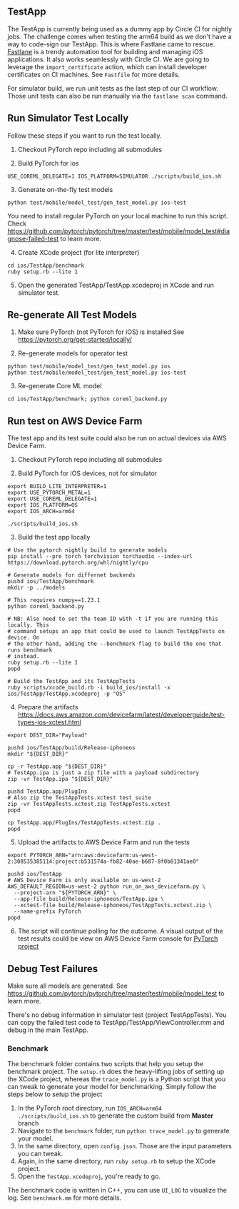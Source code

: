## TestApp

The TestApp is currently being used as a dummy app by Circle CI for nightly jobs. The challenge comes when testing the arm64 build as we don't have a way to code-sign our TestApp. This is where Fastlane came to rescue. [Fastlane](https://fastlane.tools/) is a trendy automation tool for building and managing iOS applications. It also works seamlessly with Circle CI. We are going to leverage the `import_certificate` action, which can install developer certificates on CI machines. See `Fastfile` for more details.

For simulator build, we run unit tests as the last step of our CI workflow. Those unit tests can also be run manually via the `fastlane scan` command.

## Run Simulator Test Locally
Follow these steps if you want to run the test locally.

1. Checkout PyTorch repo including all submodules

2. Build PyTorch for ios
```
USE_COREML_DELEGATE=1 IOS_PLATFORM=SIMULATOR ./scripts/build_ios.sh
```

3. Generate on-the-fly test models
```
python test/mobile/model_test/gen_test_model.py ios-test
```
You need to install regular PyTorch on your local machine to run this script.
Check https://github.com/pytorch/pytorch/tree/master/test/mobile/model_test#diagnose-failed-test to learn more.

4. Create XCode project (for lite interpreter)
```
cd ios/TestApp/benchmark
ruby setup.rb --lite 1
```

5. Open the generated TestApp/TestApp.xcodeproj in XCode and run simulator test.

## Re-generate All Test Models
1. Make sure PyTorch (not PyTorch for iOS) is installed
See https://pytorch.org/get-started/locally/

2. Re-generate models for operator test
```
python test/mobile/model_test/gen_test_model.py ios
python test/mobile/model_test/gen_test_model.py ios-test
```

3. Re-generate Core ML model
```
cd ios/TestApp/benchmark; python coreml_backend.py
```

## Run test on AWS Device Farm
The test app and its test suite could also be run on actual devices via
AWS Device Farm.

1. Checkout PyTorch repo including all submodules

2. Build PyTorch for iOS devices, not for simulator
```
export BUILD_LITE_INTERPRETER=1
export USE_PYTORCH_METAL=1
export USE_COREML_DELEGATE=1
export IOS_PLATFORM=OS
export IOS_ARCH=arm64

./scripts/build_ios.sh
```

3. Build the test app locally
```
# Use the pytorch nightly build to generate models
pip install --pre torch torchvision torchaudio --index-url https://download.pytorch.org/whl/nightly/cpu

# Generate models for differnet backends
pushd ios/TestApp/benchmark
mkdir -p ../models

# This requires numpy==1.23.1
python coreml_backend.py

# NB: Also need to set the team ID with -t if you are running this locally. This
# command setups an app that could be used to launch TestAppTests on device. On
# the other hand, adding the --benchmark flag to build the one that runs benchmark
# instead.
ruby setup.rb --lite 1
popd

# Build the TestApp and its TestAppTests
ruby scripts/xcode_build.rb -i build_ios/install -x ios/TestApp/TestApp.xcodeproj -p "OS"
```

4. Prepare the artifacts
https://docs.aws.amazon.com/devicefarm/latest/developerguide/test-types-ios-xctest.html

```
export DEST_DIR="Payload"

pushd ios/TestApp/build/Release-iphoneos
mkdir "${DEST_DIR}"

cp -r TestApp.app "${DEST_DIR}"
# TestApp.ipa is just a zip file with a payload subdirectory
zip -vr TestApp.ipa "${DEST_DIR}"

pushd TestApp.app/PlugIns
# Also zip the TestAppTests.xctest test suite
zip -vr TestAppTests.xctest.zip TestAppTests.xctest
popd

cp TestApp.app/PlugIns/TestAppTests.xctest.zip .
popd
```

5. Upload the artifacts to AWS Device Farm and run the tests
```
export PYTORCH_ARN="arn:aws:devicefarm:us-west-2:308535385114:project:b531574a-fb82-40ae-b687-8f0b81341ae0"

pushd ios/TestApp
# AWS Device Farm is only available on us-west-2
AWS_DEFAULT_REGION=us-west-2 python run_on_aws_devicefarm.py \
  --project-arn "${PYTORCH_ARN}" \
  --app-file build/Release-iphoneos/TestApp.ipa \
  --xctest-file build/Release-iphoneos/TestAppTests.xctest.zip \
  --name-prefix PyTorch
popd
```

6. The script will continue polling for the outcome. A visual output of
   the test results could be view on AWS Device Farm console for [PyTorch project](https://us-west-2.console.aws.amazon.com/devicefarm/home#/mobile/projects/b531574a-fb82-40ae-b687-8f0b81341ae0/runs)

## Debug Test Failures
Make sure all models are generated. See https://github.com/pytorch/pytorch/tree/master/test/mobile/model_test to learn more.

There's no debug information in simulator test (project TestAppTests). You can copy the failed test code to
TestApp/TestApp/ViewController.mm and debug in the main TestApp.

### Benchmark

The benchmark folder contains two scripts that help you setup the benchmark project. The `setup.rb` does the heavy-lifting jobs of setting up the XCode project, whereas the `trace_model.py` is a Python script that you can tweak to generate your model for benchmarking. Simply follow the steps below to setup the project

1. In the PyTorch root directory, run `IOS_ARCH=arm64 ./scripts/build_ios.sh` to generate the custom build from **Master** branch
2. Navigate to the `benchmark` folder, run `python trace_model.py` to generate your model.
3. In the same directory, open `config.json`. Those are the input parameters you can tweak.
4. Again, in the same directory, run `ruby setup.rb` to setup the XCode project.
5. Open the `TestApp.xcodeproj`, you're ready to go.

The benchmark code is written in C++, you can use `UI_LOG` to visualize the log. See `benchmark.mm` for more details.
